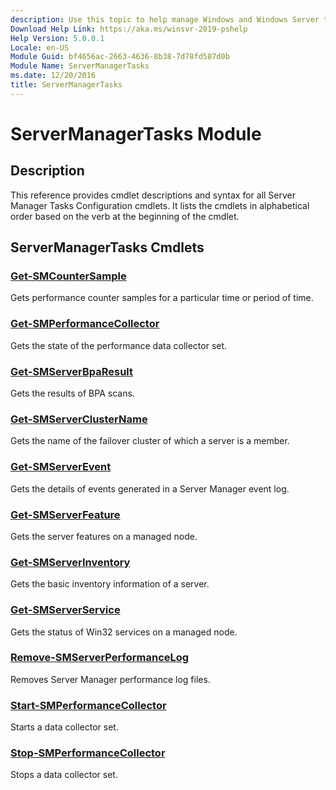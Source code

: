 ```yaml
---
description: Use this topic to help manage Windows and Windows Server technologies with Windows PowerShell.
Download Help Link: https://aka.ms/winsvr-2019-pshelp
Help Version: 5.0.0.1
Locale: en-US
Module Guid: bf4656ac-2663-4636-8b38-7d78fd587d0b
Module Name: ServerManagerTasks
ms.date: 12/20/2016
title: ServerManagerTasks
---
```


# ServerManagerTasks Module
## Description
This reference provides cmdlet descriptions and syntax for all Server Manager Tasks Configuration cmdlets. It lists the cmdlets in alphabetical order based on the verb at the beginning of the cmdlet.

## ServerManagerTasks Cmdlets
### [Get-SMCounterSample](./Get-SMCounterSample.md)
Gets performance counter samples for a particular time or period of time.

### [Get-SMPerformanceCollector](./Get-SMPerformanceCollector.md)
Gets the state of the performance data collector set.

### [Get-SMServerBpaResult](./Get-SMServerBpaResult.md)
Gets the results of BPA scans.

### [Get-SMServerClusterName](./Get-SMServerClusterName.md)
Gets the name of the failover cluster of which a server is a member.

### [Get-SMServerEvent](./Get-SMServerEvent.md)
Gets the details of events generated in a Server Manager event log.

### [Get-SMServerFeature](./Get-SMServerFeature.md)
Gets the server features on a managed node.

### [Get-SMServerInventory](./Get-SMServerInventory.md)
Gets the basic inventory information of a server.

### [Get-SMServerService](./Get-SMServerService.md)
Gets the status of Win32 services on a managed node.

### [Remove-SMServerPerformanceLog](./Remove-SMServerPerformanceLog.md)
Removes Server Manager performance log files.

### [Start-SMPerformanceCollector](./Start-SMPerformanceCollector.md)
Starts a data collector set.

### [Stop-SMPerformanceCollector](./Stop-SMPerformanceCollector.md)
Stops a data collector set.


